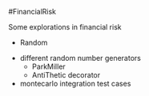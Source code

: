 #FinancialRisk

Some explorations in financial risk

- Random
 * different random number generators
    * ParkMiller
    * AntiThetic decorator
 * montecarlo integration test cases




